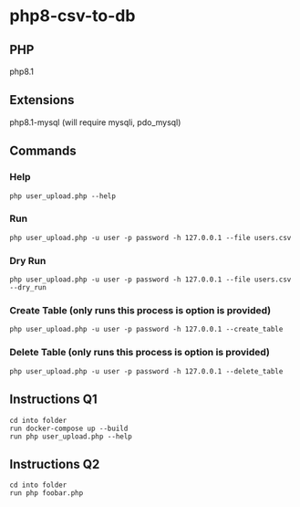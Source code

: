 # php8-csv-to-db

## PHP

php8.1

## Extensions

php8.1-mysql (will require mysqli, pdo_mysql)

## Commands

### Help
```
php user_upload.php --help
```

### Run
```
php user_upload.php -u user -p password -h 127.0.0.1 --file users.csv
```

### Dry Run
```
php user_upload.php -u user -p password -h 127.0.0.1 --file users.csv --dry_run
```

### Create Table (only runs this process is option is provided)
```
php user_upload.php -u user -p password -h 127.0.0.1 --create_table
```

### Delete Table (only runs this process is option is provided)
```
php user_upload.php -u user -p password -h 127.0.0.1 --delete_table
```

## Instructions Q1

```
cd into folder
run docker-compose up --build
run php user_upload.php --help
```

## Instructions Q2

```
cd into folder
run php foobar.php
```